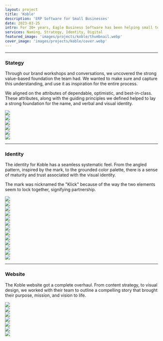 ```yaml
---
layout: project
title: 'Koble'
description: 'ERP Software for Small Businesses'
date: 2023-03-25
intro: For 30+ years, Eagle Business Software has been helping small to medium-sized enterprises manage and grow their businesses. EBS had reached a point where their mission, and focus were not aligned with their brand. We worked with their team to establish a new name, Koble, as well as a brand strategy, visual identity, and website. <p>Collaborators&#x3a; <a target="_blank" href="https://mattyow.com/">Matt Yow</a> (Naming)</p>
services: Naming, Strategy, Identity, Digital
featured_image: 'images/projects/koble/thumbnail.webp'
cover_image: 'images/projects/koble/cover.webp'
---
```


<hr class="span-12" />

<div class="span-12 md-span-6">
    <h3 class="displayLarge">Stategy</h3>
</div>

<div class="span-12 md-span-6 md-start-7">
    <p>Through our brand workshops and conversations, we uncovered the strong value-based foundation the team had. We wanted to make sure and capture this understanding, and use it as inspiration for the entire process.</p>
    <p>We aligned on the attributes of dependable, optimistic, and best-in-class. These attributes, along with the guiding principles we defined helped to lay a strong foundation for the name, and verbal and visual identity.</p>
</div>

<div class="span-12 pt1 lg-pt2">
    <img src="{{ '/images/projects/koble/strategy.webp' | relative_url }}" />
</div>

<div class="span-12 sm-span-6 pt1 lg-pt2">
     <img src="{{ '/images/projects/koble/attributes.webp' | relative_url }}" />
</div>
<div class="span-12 sm-span-6 pt1 lg-pt2">
    <img src="{{ '/images/projects/koble/stickies.webp' | relative_url }}" />
</div>

<div class="span-12 pt1 lg-pt2">
    <img src="{{ '/images/projects/koble/theme.webp' | relative_url }}" />
</div>

<div class="span-12 sm-span-6 pt1 lg-pt2">
     <img src="{{ '/images/projects/koble/naming.webp' | relative_url }}" />
</div>
<div class="span-12 sm-span-6 pt1 lg-pt2 mb6 pb10">
    <img src="{{ '/images/projects/koble/koble-meaning.webp' | relative_url }}" />
</div>


<!-- <div class="span-12 md-span-10 pb6 mb6 mt10">
    <blockquote><span>“</span>You really got to know our company, our audience, our past, and where we wanted to go. That gave us a lot of confidence you were going deep, and we weren't just getting a fresh coat of paint.”</blockquote>
    <p>Ashley Safranski, VP of Marketing</p>
</div> -->


<hr class="span-12" />

<div class="span-12 md-span-6">
    <h3 class="displayLarge">Identity</h3>
</div>

<div class="span-12 md-span-6 md-start-7">
    <p>The identity for Koble has a seamless systematic feel. From the angled pattern, inspired by the mark, to the grounded color palette, there is a sense of maturity and trust associated with the visual identity.</p>
    <p>The mark was nicknamed the "Klick" because of the way the two elements seem to lock together, signifying partnership.</p>
</div>

<div class="span-12 pt1 lg-pt2">
    <img src="{{ '/images/projects/koble/lockup.webp' | relative_url }}" />
</div>

<div class="span-12 sm-span-6 pt1 lg-pt2">
     <img src="{{ '/images/projects/koble/before.webp' | relative_url }}" />
</div>
<div class="span-12 sm-span-6 pt1 lg-pt2">
    <img src="{{ '/images/projects/koble/after.webp' | relative_url }}" />
</div>

<div class="span-12 pt1 lg-pt2">
    <img src="{{ '/images/projects/koble/sign.webp' | relative_url }}" />
</div>

<div class="span-12 sm-span-6 pt1 lg-pt2">
     <img src="{{ '/images/projects/koble/tote.webp' | relative_url }}" />
</div>
<div class="span-12 sm-span-6 pt1 lg-pt2">
    <img src="{{ '/images/projects/koble/sweatshirt.webp' | relative_url }}" />
</div>

<div class="span-12 pt1 lg-pt2">
    <img src="{{ '/images/projects/koble/ooh.webp' | relative_url }}" />
</div>

<div class="span-12 pt1 lg-pt2">
    <img src="{{ '/images/projects/koble/business-cards.webp' | relative_url }}" />
</div>

<div class="span-12 sm-span-6 pt1 lg-pt2">
     <img src="{{ '/images/projects/koble/pattern.gif' | relative_url }}" />
</div>
<div class="span-12 sm-span-6 pt1 lg-pt2">
    <img src="{{ '/images/projects/koble/color.webp' | relative_url }}" />
</div>

<div class="span-12 sm-span-6 pt1 lg-pt2">
     <img src="{{ '/images/projects/koble/type.webp' | relative_url }}" />
</div>
<div class="span-12 sm-span-6 pt1 lg-pt2">
    <img src="{{ '/images/projects/koble/type-2.webp' | relative_url }}" />
</div>

<div class="span-12 pt1 lg-pt2 mb6 pb10">
    <img src="{{ '/images/projects/koble/billboard.webp' | relative_url }}" />
</div>

<!-- <div class="span-12 md-span-10 pb6 mb6 mt10">
    <blockquote><span>“</span>The outcome was *chef's kiss*! We now have a visual identity that is fun and approachable, but also is clean and professional. Plus, it's unique! We really stand out from others in the space.”</blockquote>
    <p>Ashley Safranski, VP of Marketing</p>
</div> -->

<hr class="span-12" />

<div class="span-12 md-span-6">
    <h3 class="displayLarge">Website</h3>
</div>

<div class="span-12 md-span-6 md-start-7">
   <p>The Koble website got a complete overhaul. From content strategy, to visual design, we worked with their team to outline a compelling story that brought their purpose, mission, and vision to life.</p>
</div>

<div class="span-12 pt1 lg-pt2">
    <img src="{{ '/images/projects/koble/lofi.webp' | relative_url }}" />
</div>

<div class="span-12 sm-span-6 pt1 lg-pt2">
     <img src="{{ '/images/projects/koble/wireframe-1.webp' | relative_url }}" />
</div>
<div class="span-12 sm-span-6 pt1 lg-pt2">
    <img src="{{ '/images/projects/koble/wireframe-2.webp' | relative_url }}" />
</div>

<div class="span-12 pt1 lg-pt2">
    <img src="{{ '/images/projects/koble/website.webp' | relative_url }}" />
</div>

<div class="span-12 pt1 lg-pt2">
    <img src="{{ '/images/projects/koble/envelope-device.webp' | relative_url }}" />
</div>

<div class="span-12 sm-span-6 pt1 lg-pt2">
     <img src="{{ '/images/projects/koble/home.webp' | relative_url }}" />
</div>
<div class="span-12 sm-span-6 pt1 lg-pt2">
    <img src="{{ '/images/projects/koble/company.webp' | relative_url }}" />
</div>


<!-- <div class="span-12 md-span-10 mt10">
    <blockquote><span>“</span>You were a joy to work with. You were fun, engaging and it really felt like a great partnership.”</blockquote>
    <p>Ashley Safranski, VP of Marketing</p>
</div> -->

